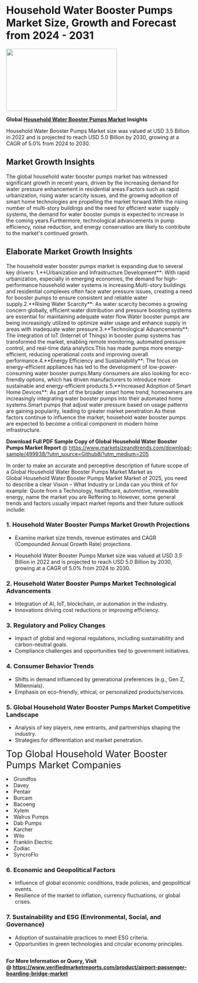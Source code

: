 <H1>Household Water Booster Pumps Market Size, Growth and Forecast from 2024 - 2031</H1><img class="aligncenter size-medium wp-image-584254" src="https://thirdeyenews.in/wp-content/uploads/2024/09/Global-Market-Research-300x168.jpeg" alt="" width="300" height="168" /><p><strong>Global&nbsp;<a href="https://www.marketsizeandtrends.com/download-sample/499938/?utm_source=Github8j?utm_medium=205">Household Water Booster Pumps Market</a> Insights</strong></p><p>Household Water Booster Pumps Market size was valued at USD 3.5 Billion in 2022 and is projected to reach USD 5.0 Billion by 2030, growing at a CAGR of 5.0% from 2024 to 2030.</p><p><h2>Market Growth Insights</h2> The global household water booster pumps market has witnessed significant growth in recent years, driven by the increasing demand for water pressure enhancement in residential areas.Factors such as rapid urbanization, rising water scarcity issues, and the growing adoption of smart home technologies are propelling the market forward.With the rising number of multi-story buildings and the need for efficient water supply systems, the demand for water booster pumps is expected to increase in the coming years.Furthermore, technological advancements in pump efficiency, noise reduction, and energy conservation are likely to contribute to the market's continued growth. <h2>Elaborate Market Growth Insights</h2> The household water booster pumps market is expanding due to several key drivers: 1.**Urbanization and Infrastructure Development**: With rapid urbanization, especially in emerging economies, the demand for high-performance household water systems is increasing.Multi-story buildings and residential complexes often face water pressure issues, creating a need for booster pumps to ensure consistent and reliable water supply.2.**Rising Water Scarcity**: As water scarcity becomes a growing concern globally, efficient water distribution and pressure boosting systems are essential for maintaining adequate water flow.Water booster pumps are being increasingly utilized to optimize water usage and enhance supply in areas with inadequate water pressure.3.**Technological Advancements**: The integration of IoT (Internet of Things) in booster pump systems has transformed the market, enabling remote monitoring, automated pressure control, and real-time data analytics.This has made pumps more energy-efficient, reducing operational costs and improving overall performance.4.**Energy Efficiency and Sustainability**: The focus on energy-efficient appliances has led to the development of low-power-consuming water booster pumps.Many consumers are also looking for eco-friendly options, which has driven manufacturers to introduce more sustainable and energy-efficient products.5.**Increased Adoption of Smart Home Devices**: As part of the broader smart home trend, homeowners are increasingly integrating water booster pumps into their automated home systems.Smart pumps that adjust water pressure based on usage patterns are gaining popularity, leading to greater market penetration.As these factors continue to influence the market, household water booster pumps are expected to become a critical component in modern home infrastructure.</p><p><span class=""><strong>Download Full PDF Sample Copy of Global Household Water Booster Pumps Market Report</strong> @ <a href="https://www.marketsizeandtrends.com/download-sample/499938/?utm_source=Github8j?utm_medium=205" target="_blank">https://www.marketsizeandtrends.com/download-sample/499938/?utm_source=Github8j?utm_medium=205</a></span></p><p>In order to make an accurate and perceptive description of future scope of a Global&nbsp;Household Water Booster Pumps Market Market as Global&nbsp;Household Water Booster Pumps Market Market of 2025, you need to describe a clear Vision &ndash; What Industry or Linda can you think of for example: Quote from a Technology, healthcare, automotive, renewable energy, name the market you are Reffering to.However, some general trends and factors usually impact market reports and their future outlook include:</p><h3>1.&nbsp;<strong>Household Water Booster Pumps Market Growth Projections</strong></h3><ul><li>Examine market size trends, revenue estimates and CAGR (Compounded Annual Growth Rate) projections.</li><li><p>Household Water Booster Pumps Market size was valued at USD 3.5 Billion in 2022 and is projected to reach USD 5.0 Billion by 2030, growing at a CAGR of 5.0% from 2024 to 2030.</p></li></ul><h3>2.&nbsp;<strong>Household Water Booster Pumps Market Technological Advancements</strong></h3><ul><li>Integration of AI, IoT, blockchain, or automation in the industry.</li><li>Innovations driving cost reductions or improving efficiency.</li></ul><h3>3.&nbsp;<strong>Regulatory and Policy Changes</strong></h3><ul><li>Impact of global and regional regulations, including sustainability and carbon-neutral goals.</li><li>Compliance challenges and opportunities tied to government initiatives.</li></ul><h3>4.&nbsp;<strong>Consumer Behavior Trends</strong></h3><ul><li>Shifts in demand influenced by generational preferences (e.g., Gen Z, Millennials).</li><li>Emphasis on eco-friendly, ethical, or personalized products/services.</li></ul><h3>5.&nbsp;<strong>Global Household Water Booster Pumps Market Competitive Landscape</strong></h3><ul><li>Analysis of key players, new entrants, and partnerships shaping the industry.</li><li>Strategies for differentiation and market penetration.</li></ul><p data-pm-slice="1 1 []"><span style="color: inherit; font-family: inherit; font-size: 25px;">Top Global Household Water Booster Pumps Market Companies</span></p><div class="" data-test-id=""><p><li>Grundfos</li><li> Davey</li><li> Pentair</li><li> Burcam</li><li> Bacoeng</li><li> Xylem</li><li> Walrus Pumps</li><li> Dab Pumps</li><li> Karcher</li><li> Wilo</li><li> Franklin Electric</li><li> Zodiac</li><li> SyncroFlo</li></p></div><h3>6.&nbsp;<strong>Economic and Geopolitical Factors</strong></h3><ul><li>Influence of global economic conditions, trade policies, and geopolitical events.</li><li>Resilience of the market to inflation, currency fluctuations, or global crises.</li></ul><h3>7.&nbsp;<strong>Sustainability and ESG (Environmental, Social, and Governance)</strong></h3><ul><li>Adoption of sustainable practices to meet ESG criteria.</li><li>Opportunities in green technologies and circular economy principles.</li></ul><h2><strong style="font-size: 14px;">For More Information or Query, Visit @&nbsp;</strong><a style="background-color: #ffffff; font-size: 14px;" href="https://www.marketsizeandtrends.com/report/household-water-booster-pumps-market/" target="_blank">https://www.verifiedmarketreports.com/product/airport-passenger-boarding-bridge-market</a></h2>